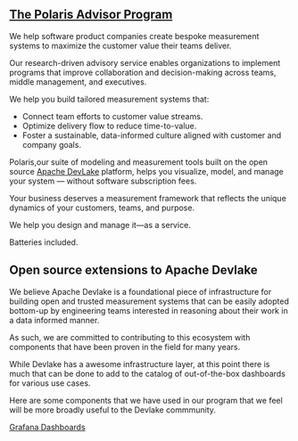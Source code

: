 ## [The Polaris Advisor Program](https://polaris-advisor.com)
  
  We help software product companies create bespoke measurement systems to maximize the customer value their teams deliver.

Our research-driven advisory service enables organizations to implement programs that improve collaboration and decision-making across teams, middle management, and executives.

We help you build tailored measurement systems that:

- Connect team efforts to customer value streams.
- Optimize delivery flow to reduce time-to-value.
- Foster a sustainable, data-informed culture aligned with customer and company goals.

Polaris,our suite of modeling and measurement  tools built on the open source  [Apache DevLake](https://devlake.apache.org) platform, helps you visualize, model, and manage your system — without software subscription fees. 

Your business deserves a measurement framework that reflects the unique dynamics of your customers, teams, and purpose.

We help you design and manage it—as a service. 

Batteries included.


## Open source extensions to Apache Devlake

We believe Apache Devlake is a foundational piece of infrastructure for building open and trusted measurement systems that can be easily adopted bottom-up by engineering teams interested in reasoning about their work in a data informed manner. 

As such, we are committed to contributing to this ecosystem with components that have been proven in the field for many years. 

While Devlake has a awesome infrastructure layer, at this point there is much that can be done to add to the catalog of out-of-the-box dashboards for various use cases. 

Here are some components that we have used in our program that we feel will be more broadly useful to the Devlake commmunity. 

[Grafana Dashboards](https://github.com/polarisadvisor/polaris-devlake-dashboards)


